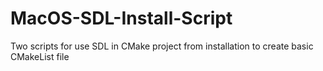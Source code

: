 # MacOS-SDL-Install-Script
Two scripts for use SDL in CMake project from installation to create basic CMakeList file
